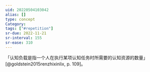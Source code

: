 ```yaml
---
uid: 20220504103042
alias: []
type: concept
Category: 
tags: ["#repetition"]
sr-due: 2022-11-21
sr-interval: 155
sr-ease: 310
---
```


「认知负载是指一个人在执行某项认知任务时所需要的认知资源的数量」 [@goldstein2015renzhixinlix, p. 109]。